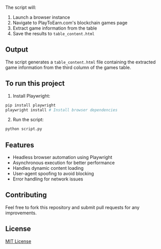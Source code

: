
The script will:
1. Launch a browser instance
2. Navigate to PlayToEarn.com's blockchain games page
3. Extract game information from the table
4. Save the results to `table_content.html`

## Output

The script generates a `table_content.html` file containing the extracted game information from the third column of the games table.

## To run this project

1. Install Playwright:

```bash
pip install playwright
playwright install # Install browser dependencies
```

2. Run the script:

```bash
python script.py
```

## Features

- Headless browser automation using Playwright
- Asynchronous execution for better performance
- Handles dynamic content loading
- User-agent spoofing to avoid blocking
- Error handling for network issues

## Contributing

Feel free to fork this repository and submit pull requests for any improvements.

## License

[MIT License](LICENSE)